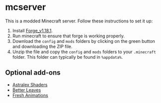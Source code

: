 # mcserver
This is a modded Minecraft server. Follow these instructions to set it up:

1. Install [Forge_v1.18.1](https://files.minecraftforge.net/net/minecraftforge/forge/index_1.18.1.html). 
2. Run minecraft to ensure that forge is working properly.
3. Download the `config` and `mods` folders by clicking on the green button and downloading the ZIP file.
4. Unzip the file and copy the `config` and `mods` folders to your `.minecraft` folder. This folder can typically be found in `%appdata%`.

## Optional add-ons

- [Astralex Shaders](https://www.curseforge.com/minecraft/customization/astralex-shader-bsl-edit)
- [Better Leaves](https://www.curseforge.com/minecraft/texture-packs/motschens-better-leaves)
- [Fresh Animations](https://www.curseforge.com/minecraft/texture-packs/fresh-animations)
